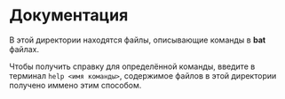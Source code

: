 # Документация
В этой директории находятся файлы, описывающие команды в **bat** файлах.

Чтобы получить справку для определённой команды, введите в терминал `help <имя команды>`, содержимое файлов в этой директории получено иммено этим способом.
